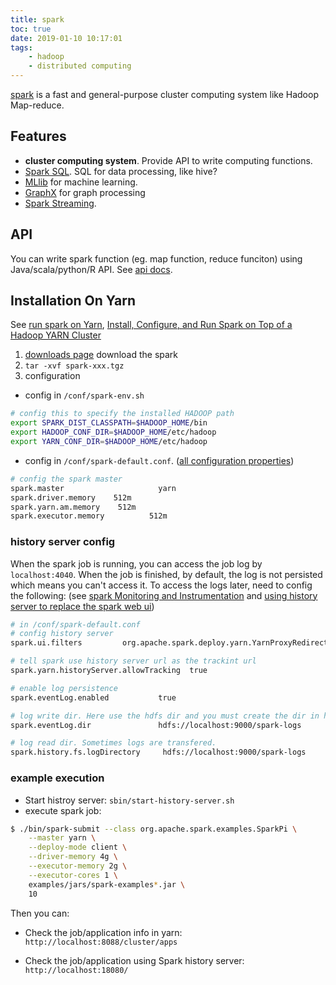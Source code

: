```yaml
---
title: spark
toc: true
date: 2019-01-10 10:17:01
tags:
	- hadoop
	- distributed computing
---
```


[spark](https://spark.apache.org/docs/2.4.0/) is a fast and general-purpose cluster computing system like Hadoop Map-reduce.



## Features

* **cluster computing system**. Provide API to  write computing functions.
* [Spark SQL](https://spark.apache.org/docs/2.4.0/sql-programming-guide.html). SQL for data processing, like hive?
* [MLlib](https://spark.apache.org/docs/2.4.0/ml-guide.html) for machine learning.
* [GraphX](https://spark.apache.org/docs/2.4.0/graphx-programming-guide.html) for graph processing
* [Spark Streaming](https://spark.apache.org/docs/2.4.0/streaming-programming-guide.html).

## API

You can write spark function (eg. map function, reduce funciton) using Java/scala/python/R API. See [api docs](https://spark.apache.org/docs/2.4.0/).

## Installation On Yarn

See [run spark on Yarn](https://spark.apache.org/docs/2.4.0/running-on-yarn.html), [Install, Configure, and Run Spark on Top of a Hadoop YARN Cluster](https://www.linode.com/docs/databases/hadoop/install-configure-run-spark-on-top-of-hadoop-yarn-cluster/)

1. [downloads page](https://spark.apache.org/downloads.html) download the spark
2. `tar -xvf spark-xxx.tgz`
3. configuration

* config in `/conf/spark-env.sh`

```sh
# config this to specify the installed HADOOP path
export SPARK_DIST_CLASSPATH=$HADOOP_HOME/bin
export HADOOP_CONF_DIR=$HADOOP_HOME/etc/hadoop
export YARN_CONF_DIR=$HADOOP_HOME/etc/hadoop
```

* config in `/conf/spark-default.conf`. ([all configuration properties](https://spark.apache.org/docs/2.4.0/configuration.html#spark-properties))

```sh
# config the spark master
spark.master                     yarn
spark.driver.memory    512m
spark.yarn.am.memory    512m
spark.executor.memory          512m
```

### history server config

When the spark job is running, you can access the job log by `localhost:4040`. When the job is finished, by default, the log is not persisted which means you can't access it. To access the logs later, need to config the following: (see [spark Monitoring and Instrumentation](https://spark.apache.org/docs/latest/monitoring.html) and [using history server to replace the spark web ui](https://spark.apache.org/docs/2.4.0/running-on-yarn.html#using-the-spark-history-server-to-replace-the-spark-web-ui))

```sh
# in /conf/spark-default.conf
# config history server
spark.ui.filters		 org.apache.spark.deploy.yarn.YarnProxyRedirectFilter

# tell spark use history server url as the trackint url
spark.yarn.historyServer.allowTracking  true

# enable log persistence
spark.eventLog.enabled           true

# log write dir. Here use the hdfs dir and you must create the dir in hdfs first
spark.eventLog.dir               hdfs://localhost:9000/spark-logs

# log read dir. Sometimes logs are transfered.
spark.history.fs.logDirectory     hdfs://localhost:9000/spark-logs
```

### example execution

* Start histroy server: `sbin/start-history-server.sh`
* execute spark job:

```sh
$ ./bin/spark-submit --class org.apache.spark.examples.SparkPi \
    --master yarn \
    --deploy-mode client \
    --driver-memory 4g \
    --executor-memory 2g \
    --executor-cores 1 \
    examples/jars/spark-examples*.jar \
    10
```

Then you can:

* Check the job/application info in yarn: `http://localhost:8088/cluster/apps`

* Check the job/application using Spark history server: `http://localhost:18080/`